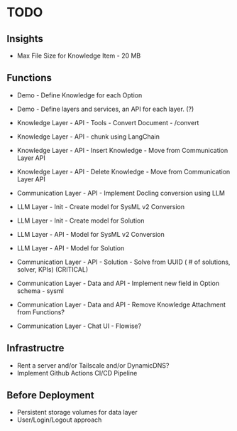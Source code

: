 # TODO

## Insights
- Max File Size for Knowledge Item - 20 MB

## Functions
- Demo - Define Knowledge for each Option
- Demo - Define layers and services, an API for each layer. (?)

- Knowledge Layer - API - Tools - Convert Document - /convert
- Knowledge Layer - API - chunk using LangChain
- Knowledge Layer - API - Insert Knowledge - Move from Communication Layer API
- Knowledge Layer - API - Delete Knowledge - Move from Communication Layer API
- Communication Layer - API - Implement Docling conversion using LLM
- LLM Layer - Init - Create model for SysML v2 Conversion
- LLM Layer - Init - Create model for Solution
- LLM Layer - API - Model for SysML v2 Conversion
- LLM Layer - API - Model for Solution
- Communication Layer - API - Solution - Solve from UUID ( # of solutions, solver, KPIs) (CRITICAL)
- Communication Layer - Data and API - Implement new field in Option schema - sysml
- Communication Layer - Data and API - Remove Knowledge Attachment from Functions?
- Communication Layer - Chat UI - Flowise?


## Infrastructre
- Rent a server and/or Tailscale and/or DynamicDNS?
- Implement Github Actions CI/CD Pipeline

## Before Deployment
- Persistent storage volumes for data layer
- User/Login/Logout approach